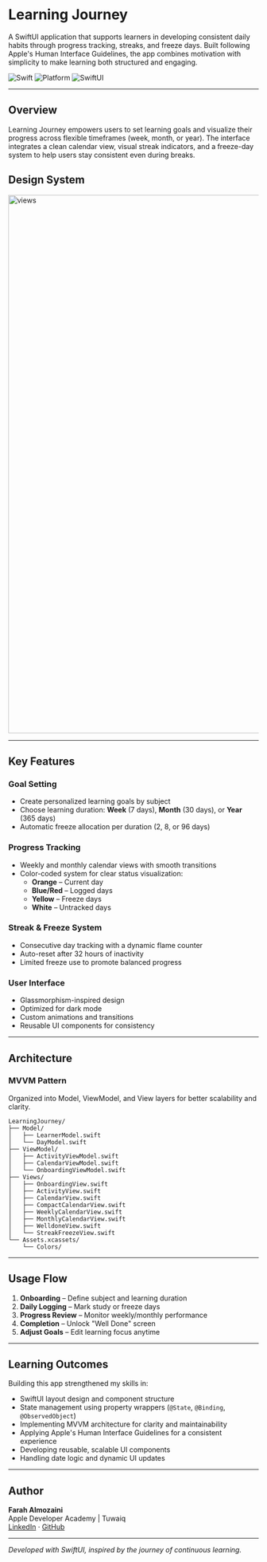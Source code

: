 # Learning Journey

A SwiftUI application that supports learners in developing consistent daily habits through progress tracking, streaks, and freeze days. Built following Apple's Human Interface Guidelines, the app combines motivation with simplicity to make learning both structured and engaging.

![Swift](https://img.shields.io/badge/Swift-5.9-orange.svg)
![Platform](https://img.shields.io/badge/Platform-iOS%2017.0+-lightgrey.svg)
![SwiftUI](https://img.shields.io/badge/SwiftUI-3.0-blue.svg)

---

## Overview

Learning Journey empowers users to set learning goals and visualize their progress across flexible timeframes (week, month, or year). The interface integrates a clean calendar view, visual streak indicators, and a freeze-day system to help users stay consistent even during breaks.


## Design System


<img width="1920" height="1080" alt="views" src="https://github.com/user-attachments/assets/d6fef570-d7d6-48c2-929a-3e85242cc84e" />

---

## Key Features

### Goal Setting
- Create personalized learning goals by subject
- Choose learning duration: **Week** (7 days), **Month** (30 days), or **Year** (365 days)
- Automatic freeze allocation per duration (2, 8, or 96 days)

### Progress Tracking
- Weekly and monthly calendar views with smooth transitions
- Color-coded system for clear status visualization:
  - **Orange** – Current day
  - **Blue/Red** – Logged days
  - **Yellow** – Freeze days
  - **White** – Untracked days

### Streak & Freeze System
- Consecutive day tracking with a dynamic flame counter
- Auto-reset after 32 hours of inactivity
- Limited freeze use to promote balanced progress

### User Interface
- Glassmorphism-inspired design
- Optimized for dark mode
- Custom animations and transitions
- Reusable UI components for consistency

---

## Architecture

### MVVM Pattern
Organized into Model, ViewModel, and View layers for better scalability and clarity.

```
LearningJourney/
├── Model/
│   ├── LearnerModel.swift
│   └── DayModel.swift
├── ViewModel/
│   ├── ActivityViewModel.swift
│   ├── CalendarViewModel.swift
│   └── OnboardingViewModel.swift
├── Views/
│   ├── OnboardingView.swift
│   ├── ActivityView.swift
│   ├── CalendarView.swift
│   ├── CompactCalendarView.swift
│   ├── WeeklyCalendarView.swift
│   ├── MonthlyCalendarView.swift
│   ├── WelldoneView.swift
│   └── StreakFreezeView.swift
└── Assets.xcassets/
    └── Colors/
```

---

## Usage Flow

1. **Onboarding** – Define subject and learning duration
2. **Daily Logging** – Mark study or freeze days
3. **Progress Review** – Monitor weekly/monthly performance
4. **Completion** – Unlock "Well Done" screen
5. **Adjust Goals** – Edit learning focus anytime

---

## Learning Outcomes

Building this app strengthened my skills in:

- SwiftUI layout design and component structure
- State management using property wrappers (`@State`, `@Binding`, `@ObservedObject`)
- Implementing MVVM architecture for clarity and maintainability
- Applying Apple's Human Interface Guidelines for a consistent experience
- Developing reusable, scalable UI components
- Handling date logic and dynamic UI updates

---

## Author

**Farah Almozaini**  
Apple Developer Academy | Tuwaiq  
[LinkedIn](#) · [GitHub](#)

---

*Developed with SwiftUI, inspired by the journey of continuous learning.*
